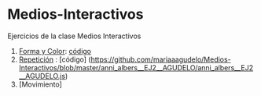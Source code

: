 # Medios-Interactivos
Ejercicios de la clase Medios Interactivos
1. [Forma y Color](https://mariaaagudelo.github.io/Medios-Interactivos/Kandinsky__EJ_1_AGUDELO/): [código](https://github.com/mariaaagudelo/Medios-Interactivos/blob/master/Kandinsky__EJ_1_AGUDELO/Kandinsky__EJ_1_AGUDELO.js)
2. [Repetición](https://mariaaagudelo.github.io/Medios-Interactivos/anni_albers__EJ2__AGUDELO/) : [código] (https://github.com/mariaaagudelo/Medios-Interactivos/blob/master/anni_albers__EJ2__AGUDELO/anni_albers__EJ2__AGUDELO.js)
3. [Movimiento]
